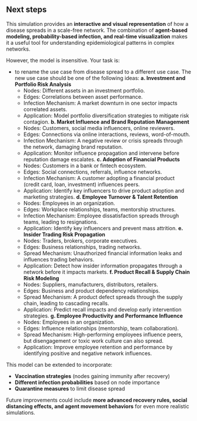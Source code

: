 ## Next steps
This simulation provides an **interactive and visual representation** of how a disease spreads in a scale-free network. The combination of **agent-based modeling, probability-based infection, and real-time visualization** makes it a useful tool for understanding epidemiological patterns in complex networks.

However, the model is insensitive. Your task is:
- to rename the use case from disease spread to a different use case. The new use case should be one of the following ideas:
  **a. Investment and Portfolio Risk Analysis**
    - Nodes: Different assets in an investment portfolio.
    - Edges: Correlations between asset performance.
    - Infection Mechanism: A market downturn in one sector impacts correlated assets.
    - Application: Model portfolio diversification strategies to mitigate risk contagion.
**b. Market Influence and Brand Reputation Management**
  - Nodes: Customers, social media influencers, online reviewers.
  - Edges: Connections via online interactions, reviews, word-of-mouth.
  - Infection Mechanism: A negative review or crisis spreads through the network, damaging brand reputation.
  - Application: Monitor influence propagation and intervene before reputation damage escalates.
**c. Adoption of Financial Products**
  - Nodes: Customers in a bank or fintech ecosystem.
  - Edges: Social connections, referrals, influence networks.
  - Infection Mechanism: A customer adopting a financial product (credit card, loan, investment) influences peers.
  - Application: Identify key influencers to drive product adoption and marketing strategies.
**d. Employee Turnover & Talent Retention**
  - Nodes: Employees in an organization.
  - Edges: Workplace relationships, teams, mentorship structures.
  - Infection Mechanism: Employee dissatisfaction spreads through teams, leading to resignations.
  - Application: Identify key influencers and prevent mass attrition.
**e. Insider Trading Risk Propagation**
  - Nodes: Traders, brokers, corporate executives.
  - Edges: Business relationships, trading networks.
  - Spread Mechanism: Unauthorized financial information leaks and influences trading behaviors.
  - Application: Detect how insider information propagates through a network before it impacts markets.
**f. Product Recall & Supply Chain Risk Modeling**
  - Nodes: Suppliers, manufacturers, distributors, retailers.
  - Edges: Business and product dependency relationships.
  - Spread Mechanism: A product defect spreads through the supply chain, leading to cascading recalls.
  - Application: Predict recall impacts and develop early intervention strategies.
**g. Employee Productivity and Performance Influence**
  - Nodes: Employees in an organization.
  - Edges: Influence relationships (mentorship, team collaboration).
  - Spread Mechanism: High-performing employees influence peers, but disengagement or toxic work culture can also spread.
  - Application: Improve employee retention and performance by identifying positive and negative network influences.

This model can be extended to incorporate:
- **Vaccination strategies** (nodes gaining immunity after recovery)
- **Different infection probabilities** based on node importance
- **Quarantine measures** to limit disease spread

Future improvements could include **more advanced recovery rules, social distancing effects, and agent movement behaviors** for even more realistic simulations.
